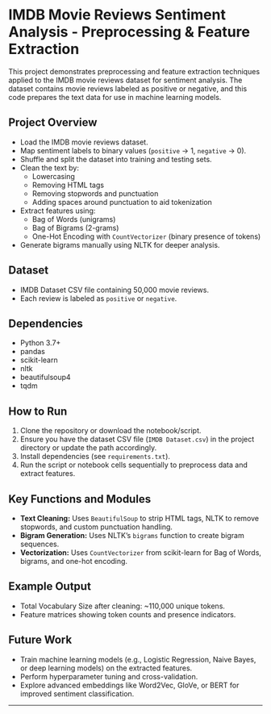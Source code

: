 # IMDB Movie Reviews Sentiment Analysis - Preprocessing & Feature Extraction

This project demonstrates preprocessing and feature extraction techniques applied to the IMDB movie reviews dataset for sentiment analysis. The dataset contains movie reviews labeled as positive or negative, and this code prepares the text data for use in machine learning models.

## Project Overview

- Load the IMDB movie reviews dataset.
- Map sentiment labels to binary values (`positive` → 1, `negative` → 0).
- Shuffle and split the dataset into training and testing sets.
- Clean the text by:
  - Lowercasing
  - Removing HTML tags
  - Removing stopwords and punctuation
  - Adding spaces around punctuation to aid tokenization
- Extract features using:
  - Bag of Words (unigrams)
  - Bag of Bigrams (2-grams)
  - One-Hot Encoding with `CountVectorizer` (binary presence of tokens)
- Generate bigrams manually using NLTK for deeper analysis.

## Dataset

- IMDB Dataset CSV file containing 50,000 movie reviews.
- Each review is labeled as `positive` or `negative`.

## Dependencies

- Python 3.7+
- pandas
- scikit-learn
- nltk
- beautifulsoup4
- tqdm

## How to Run

1. Clone the repository or download the notebook/script.
2. Ensure you have the dataset CSV file (`IMDB Dataset.csv`) in the project directory or update the path accordingly.
3. Install dependencies (see `requirements.txt`).
4. Run the script or notebook cells sequentially to preprocess data and extract features.

## Key Functions and Modules

- **Text Cleaning:** Uses `BeautifulSoup` to strip HTML tags, NLTK to remove stopwords, and custom punctuation handling.
- **Bigram Generation:** Uses NLTK’s `bigrams` function to create bigram sequences.
- **Vectorization:** Uses `CountVectorizer` from scikit-learn for Bag of Words, bigrams, and one-hot encoding.

## Example Output

- Total Vocabulary Size after cleaning: ~110,000 unique tokens.
- Feature matrices showing token counts and presence indicators.

## Future Work

- Train machine learning models (e.g., Logistic Regression, Naive Bayes, or deep learning models) on the extracted features.
- Perform hyperparameter tuning and cross-validation.
- Explore advanced embeddings like Word2Vec, GloVe, or BERT for improved sentiment classification.



---

